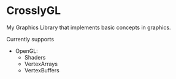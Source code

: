 # CrosslyGL
My Graphics Library that implements basic concepts in graphics.

Currently supports 

* OpenGL:
    - Shaders
	- VertexArrays
	- VertexBuffers
